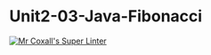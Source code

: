 # Unit2-03-Java-Fibonacci

[![Mr Coxall's Super Linter](https://github.com/TitwechW/Unit2-03-Java-Fibonacci/workflows/Mr%20Coxall's%20Super%20Linter/badge.svg)](https://github.com/TitwechW/Unit2-03-Java-Fibonacci/actions/)

